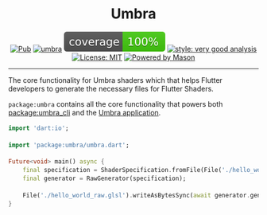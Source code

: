 <h1 align="center">
Umbra
</h1>

<p align="center">
<a href="https://pub.dev/packages/umbra"><img src="https://img.shields.io/pub/v/umbra.svg" alt="Pub"></a>
<a href="https://github.com/wolfenrain/umbra/actions"><img src="https://github.com/wolfenrain/umbra/workflows/umbra/badge.svg" alt="umbra"></a>
<a href="https://github.com/wolfenrain/umbra/actions"><img src="https://raw.githubusercontent.com/wolfenrain/umbra/main/packages/umbra/coverage_badge.svg" alt="coverage"></a>
<a href="https://pub.dev/packages/very_good_analysis"><img src="https://img.shields.io/badge/style-very_good_analysis-B22C89.svg" alt="style: very good analysis"></a>
<a href="https://opensource.org/licenses/MIT"><img src="https://img.shields.io/badge/license-MIT-purple.svg" alt="License: MIT"></a>
<a href="https://github.com/felangel/mason"><img src="https://img.shields.io/endpoint?url=https%3A%2F%2Ftinyurl.com%2Fmason-badge" alt="Powered by Mason"></a>
</p>

---

The core functionality for Umbra shaders which that helps Flutter developers to generate the necessary files for Flutter Shaders.

`package:umbra` contains all the core functionality that powers both [package:umbra_cli](https://pub.dev/packages/umbra_cli) and the [Umbra application](https://github.com/wolfenrain/umbra/tree/main/app).

```dart
import 'dart:io';

import 'package:umbra/umbra.dart';

Future<void> main() async {
    final specification = ShaderSpecification.fromFile(File('./hello_world.glsl'));
    final generator = RawGenerator(specification);

    File('./hello_world_raw.glsl').writeAsBytesSync(await generator.generate());
}
```
